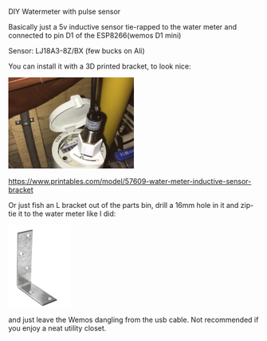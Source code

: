 DIY Watermeter with pulse sensor

Basically just a 5v inductive sensor tie-rapped to the water meter and connected to pin D1 of the ESP8266(wemos D1 mini)

Sensor: LJ18A3-8Z/BX (few bucks on Ali)

You can install it with a 3D printed bracket, to look nice:

<img src="/images/bracket.png" width=50% height=50%>

<https://www.printables.com/model/57609-water-meter-inductive-sensor-bracket>

Or just fish an L bracket out of the parts bin, drill a 16mm hole in it and zip-tie it to the water meter like I did:

<img src="/images/bracketbasic.png" width=25% height=25%>

and just leave the Wemos dangling from the usb cable. Not recommended if you enjoy a neat utility closet.
